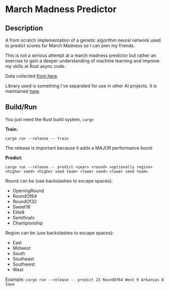 # March Madness Predictor

## Description

A from scratch implementation of a genetic algorithm neural network used to predict scores for March Madness so I can pwn my friends.

This is not a serious attempt at a march madness predictor but rather an exercise to gain a deeper understanding of machine learning and improve my skills at Rust async code.

Data collected [from here](https://data.world/sports/ncaa-mens-march-madness).

Library used is something I've separated for use in other AI projects. It is maintained [here](https://github.com/blueOkiris/scratch_genetic).

## Build/Run

You just need the Rust build system, `cargo`

__Train:__

`cargo run --release -- train`

The release is important because it adds a MAJOR performance boost

__Predict:__

`cargo run --release -- predict <year> <round> <optionally region> <higher seed> <higher seed team> <lower seed> <lower seed team>`

Round can be (use backslashes to escape spaces):
- OpeningRound
- RoundOf64
- RoundOf32
- Sweet16
- Elite8
- Semifinals
- Championship

Region can be (use backslashes to escape spaces):
- East
- Midwest
- South
- Southeast
- Southwest
- West

Example:
`cargo run --release -- predict 23 RoundOf64 West 9 Arkansas 8 Iowa`
